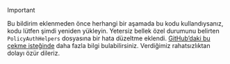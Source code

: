 > [!IMPORTANT]
> Bu bildirim eklenmeden önce herhangi bir aşamada bu kodu kullandıysanız, kodu lütfen şimdi yeniden yükleyin.  Yetersiz bellek özel durumunu belirten `PolicyAuthHelpers` dosyasına bir hata düzeltme eklendi.  [GitHub’daki bu çekme isteğinde](https://github.com/AzureADQuickStarts/B2C-WebApp-OpenIdConnect-DotNet/pull/4) daha fazla bilgi bulabilirsiniz. Verdiğimiz rahatsızlıktan dolayı özür dileriz.
> 
> 



<!--HONumber=Jan17_HO3-->


